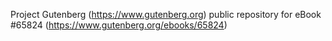 Project Gutenberg (https://www.gutenberg.org) public repository for eBook #65824 (https://www.gutenberg.org/ebooks/65824)
